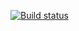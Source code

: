 [![Build status](https://ci.appveyor.com/api/projects/status/s4w755a8irutfgbh/branch/main?svg=true)](https://ci.appveyor.com/project/MargaritaIko/ahj-dom/branch/main)
